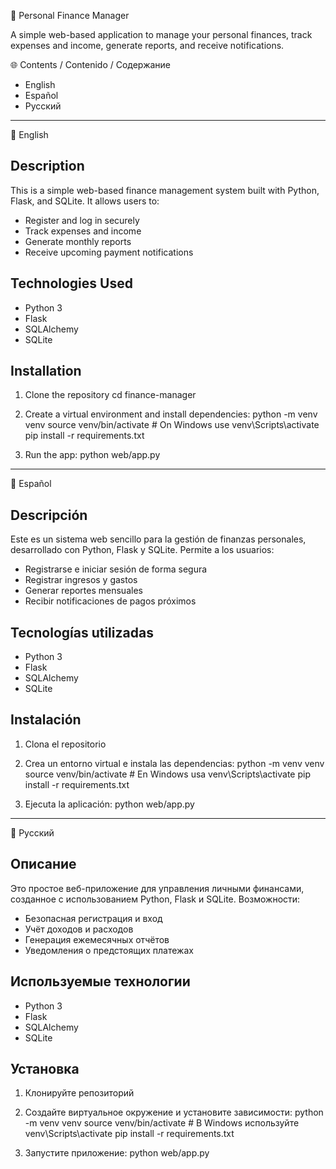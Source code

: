 💼 Personal Finance Manager

A simple web-based application to manage your personal finances, track expenses and income, generate reports, and receive notifications.


🌐 Contents / Contenido / Содержание


- English
- Español
- Русский


-------------------

📘 English


Description
-----------
This is a simple web-based finance management system built with Python, Flask, and SQLite. It allows users to:

- Register and log in securely
- Track expenses and income
- Generate monthly reports
- Receive upcoming payment notifications

Technologies Used
-----------------
- Python 3
- Flask
- SQLAlchemy
- SQLite

Installation
------------
1. Clone the repository
   cd finance-manager

2. Create a virtual environment and install dependencies:
   python -m venv venv
   source venv/bin/activate     # On Windows use venv\Scripts\activate
   pip install -r requirements.txt

3. Run the app:
   python web/app.py

-------------------------

📙 Español


Descripción
-----------
Este es un sistema web sencillo para la gestión de finanzas personales, desarrollado con Python, Flask y SQLite. Permite a los usuarios:

- Registrarse e iniciar sesión de forma segura
- Registrar ingresos y gastos
- Generar reportes mensuales
- Recibir notificaciones de pagos próximos

Tecnologías utilizadas
----------------------
- Python 3
- Flask
- SQLAlchemy
- SQLite

Instalación
-----------
1. Clona el repositorio

2. Crea un entorno virtual e instala las dependencias:
   python -m venv venv
   source venv/bin/activate     # En Windows usa venv\Scripts\activate
   pip install -r requirements.txt

3. Ejecuta la aplicación:
   python web/app.py

------------------------------

📗 Русский


Описание
--------
Это простое веб-приложение для управления личными финансами, созданное с использованием Python, Flask и SQLite. Возможности:

- Безопасная регистрация и вход
- Учёт доходов и расходов
- Генерация ежемесячных отчётов
- Уведомления о предстоящих платежах

Используемые технологии
------------------------
- Python 3
- Flask
- SQLAlchemy
- SQLite

Установка
---------
1. Клонируйте репозиторий

2. Создайте виртуальное окружение и установите зависимости:
   python -m venv venv
   source venv/bin/activate     # В Windows используйте venv\Scripts\activate
   pip install -r requirements.txt

3. Запустите приложение:
   python web/app.py

